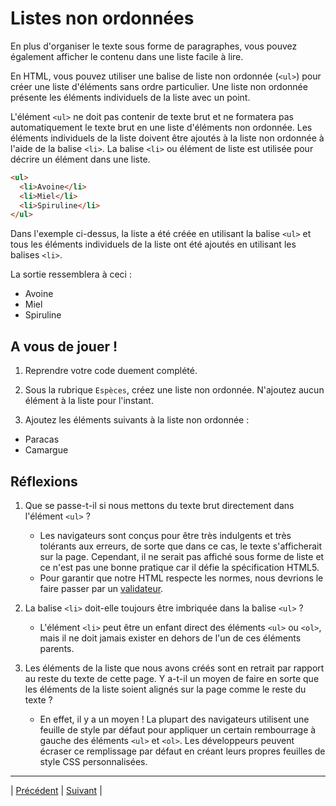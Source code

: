 # Listes non ordonnées

En plus d'organiser le texte sous forme de paragraphes, vous pouvez également afficher le contenu dans une liste facile à lire.

En HTML, vous pouvez utiliser une balise de liste non ordonnée (`<ul>`) pour créer une liste d'éléments sans ordre particulier. Une liste non ordonnée présente les éléments individuels de la liste avec un point.

L'élément `<ul>` ne doit pas contenir de texte brut et ne formatera pas automatiquement le texte brut en une liste d'éléments non ordonnée. Les éléments individuels de la liste doivent être ajoutés à la liste non ordonnée à l'aide de la balise `<li>`. La balise `<li>` ou élément de liste est utilisée pour décrire un élément dans une liste.

```html
<ul>
  <li>Avoine</li>
  <li>Miel</li>
  <li>Spiruline</li>
</ul>
```

Dans l'exemple ci-dessus, la liste a été créée en utilisant la balise `<ul>` et tous les éléments individuels de la liste ont été ajoutés en utilisant les balises `<li>`.

La sortie ressemblera à ceci :

- Avoine
- Miel
- Spiruline

## A vous de jouer !

1. Reprendre votre code duement complété.

2. Sous la rubrique `Espèces`, créez une liste non ordonnée.
N'ajoutez aucun élément à la liste pour l'instant.

3. Ajoutez les éléments suivants à la liste non ordonnée :
  - Paracas
  - Camargue

## Réflexions
1. Que se passe-t-il si nous mettons du texte brut directement dans l'élément `<ul>` ?
    - Les navigateurs sont conçus pour être très indulgents et très tolérants aux erreurs, de sorte que dans ce cas, le texte s'afficherait sur la page. Cependant, il ne serait pas affiché sous forme de liste et ce n'est pas une bonne pratique car il défie la spécification HTML5.
    - Pour garantir que notre HTML respecte les normes, nous devrions le faire passer par un [validateur](https://validator.w3.org).

2. La balise `<li>` doit-elle toujours être imbriquée dans la balise `<ul>` ?
    - L'élément `<li>` peut être un enfant direct des éléments `<ul>` ou `<ol>`, mais il ne doit jamais exister en dehors de l'un de ces éléments parents.

3. Les éléments de la liste que nous avons créés sont en retrait par rapport au reste du texte de cette page. Y a-t-il un moyen de faire en sorte que les éléments de la liste soient alignés sur la page comme le reste du texte ?
    - En effet, il y a un moyen ! La plupart des navigateurs utilisent une feuille de style par défaut pour appliquer un certain rembourrage à gauche des éléments `<ul>` et `<ol>`. Les développeurs peuvent écraser ce remplissage par défaut en créant leurs propres feuilles de style CSS personnalisées.

___

| [Précédent](./10-saut-ligne.md)       | [Suivant](./12-liste-ordonnee.md)        |
